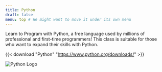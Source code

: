 ```yaml
---
title: Python
draft: false
menu: top # We might want to move it under its own menu
---
```


Learn to Program with Python, a free language used by millions of professional
and first-time programmers! This class is suitable for those  who want to expand
their skills with Python.

{{< download "Python" "https://www.python.org/downloads/" >}}

![Python Logo](/images/python.png)
